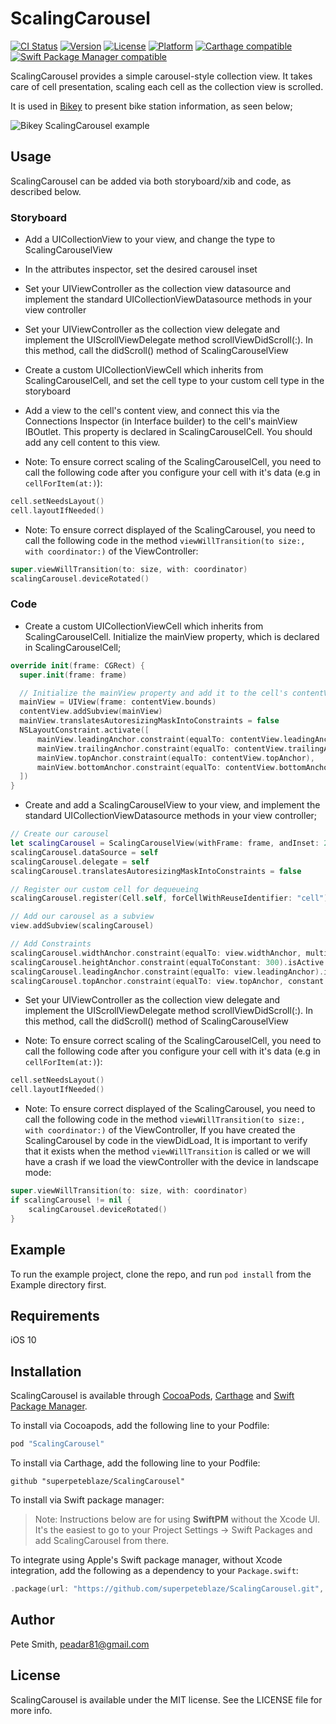 # ScalingCarousel

[![CI Status](http://img.shields.io/travis/superpeteblaze/ScalingCarousel.svg?style=flat)](https://travis-ci.org/superpeteblaze/ScalingCarousel)
[![Version](https://img.shields.io/cocoapods/v/ScalingCarousel.svg?style=flat)](http://cocoapods.org/pods/ScalingCarousel)
[![License](https://img.shields.io/cocoapods/l/ScalingCarousel.svg?style=flat)](http://cocoapods.org/pods/ScalingCarousel)
[![Platform](https://img.shields.io/cocoapods/p/ScalingCarousel.svg?style=flat)](http://cocoapods.org/pods/ScalingCarousel)
[![Carthage compatible](https://img.shields.io/badge/Carthage-compatible-4BC51D.svg?style=flat)](https://github.com/Carthage/Carthage)
[![Swift Package Manager compatible](https://img.shields.io/badge/Swift%20Package%20Manager-compatible-brightgreen.svg)](https://github.com/apple/swift-package-manager)

ScalingCarousel provides a simple carousel-style collection view.
It takes care of cell presentation, scaling each cell as the collection view is scrolled.

It is used in [Bikey](https://itunes.apple.com/ie/app/bikey/id1048962300?mt=8) to present bike station information, as seen below;

![Bikey ScalingCarousel example](Images/BikeyExample.gif)

## Usage

ScalingCarousel can be added via both storyboard/xib and code, as described below.

### Storyboard

* Add a UICollectionView to your view, and change the type to ScalingCarouselView

* In the attributes inspector, set the desired carousel inset

* Set your UIViewController as the collection view datasource and implement the standard UICollectionViewDatasource methods in your view controller

* Set your UIViewController as the collection view delegate and implement the UIScrollViewDelegate method scrollViewDidScroll(:). In this method, call the didScroll() method of ScalingCarouselView

* Create a custom UICollectionViewCell which inherits from ScalingCarouselCell, and set the cell type to your custom cell type in the storyboard

* Add a view to the cell's content view, and connect this via the Connections Inspector (in Interface builder) to the cell's mainView IBOutlet.
This property is declared in ScalingCarouselCell. You should add any cell content to this view.

* Note: To ensure correct scaling of the ScalingCarouselCell, you need to call the following code after you configure your cell with it's data (e.g in `cellForItem(at:)`):

```swift
cell.setNeedsLayout()
cell.layoutIfNeeded()
```
* Note: To ensure correct displayed of the ScalingCarousel, you need to call the following code in the method  `viewWillTransition(to size:, with coordinator:)` of the ViewController:

```swift
super.viewWillTransition(to: size, with: coordinator)
scalingCarousel.deviceRotated()
```

### Code

* Create a custom UICollectionViewCell which inherits from ScalingCarouselCell. Initialize the mainView property, which is declared in ScalingCarouselCell;

```swift
override init(frame: CGRect) {
  super.init(frame: frame)

  // Initialize the mainView property and add it to the cell's contentView
  mainView = UIView(frame: contentView.bounds)
  contentView.addSubview(mainView)
  mainView.translatesAutoresizingMaskIntoConstraints = false
  NSLayoutConstraint.activate([
      mainView.leadingAnchor.constraint(equalTo: contentView.leadingAnchor),
      mainView.trailingAnchor.constraint(equalTo: contentView.trailingAnchor),
      mainView.topAnchor.constraint(equalTo: contentView.topAnchor),
      mainView.bottomAnchor.constraint(equalTo: contentView.bottomAnchor)
  ])
}
```

* Create and add a ScalingCarouselView to your view, and implement the standard UICollectionViewDatasource methods in your view controller;

```swift
// Create our carousel
let scalingCarousel = ScalingCarouselView(withFrame: frame, andInset: 20)
scalingCarousel.dataSource = self
scalingCarousel.delegate = self
scalingCarousel.translatesAutoresizingMaskIntoConstraints = false

// Register our custom cell for dequeueing
scalingCarousel.register(Cell.self, forCellWithReuseIdentifier: "cell")

// Add our carousel as a subview        
view.addSubview(scalingCarousel)

// Add Constraints
scalingCarousel.widthAnchor.constraint(equalTo: view.widthAnchor, multiplier: 1).isActive = true
scalingCarousel.heightAnchor.constraint(equalToConstant: 300).isActive = true
scalingCarousel.leadingAnchor.constraint(equalTo: view.leadingAnchor).isActive = true
scalingCarousel.topAnchor.constraint(equalTo: view.topAnchor, constant: 50).isActive = true
```

* Set your UIViewController as the collection view delegate and implement the UIScrollViewDelegate method scrollViewDidScroll(:). In this method, call the didScroll() method of ScalingCarouselView

* Note: To ensure correct scaling of the ScalingCarouselCell, you need to call the following code after you configure your cell with it's data (e.g in `cellForItem(at:)`):

```swift
cell.setNeedsLayout()
cell.layoutIfNeeded()
```
* Note: To ensure correct displayed of the ScalingCarousel, you need to call the following code in the method  `viewWillTransition(to size:, with coordinator:)` of the ViewController, If you have created the ScalingCarousel by code in the viewDidLoad, It is important to verify that it exists when the method `viewWillTransition` is called or we will have a crash if we load the viewController with the device in landscape mode:

```swift
super.viewWillTransition(to: size, with: coordinator)
if scalingCarousel != nil {
    scalingCarousel.deviceRotated()
}

```

## Example

To run the example project, clone the repo, and run `pod install` from the Example directory first.

## Requirements

iOS 10

## Installation

ScalingCarousel is available through [CocoaPods](http://cocoapods.org), [Carthage](https://github.com/Carthage/Carthage) and [Swift Package Manager](https://swift.org/package-manager/).

To install via Cocoapods, add the following line to your Podfile:

```ruby
pod "ScalingCarousel"
```

To install via Carthage, add the following line to your Podfile:

```
github "superpeteblaze/ScalingCarousel"
```

To install via Swift package manager:

> Note: Instructions below are for using **SwiftPM** without the Xcode UI. It's the easiest to go to your Project Settings -> Swift Packages and add ScalingCarousel from there.

To integrate using Apple's Swift package manager, without Xcode integration, add the following as a dependency to your `Package.swift`:

```swift
.package(url: "https://github.com/superpeteblaze/ScalingCarousel.git", .upToNextMajor(from: "3.2.0"))
```
## Author

Pete Smith, peadar81@gmail.com

## License

ScalingCarousel is available under the MIT license. See the LICENSE file for more info.
